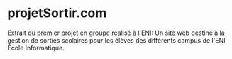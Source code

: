 # projetSortir.com
Extrait du premier projet en groupe réalisé à l'ENI: Un site web destiné à la gestion de sorties scolaires pour les élèves des différents campus de l'ENI École Informatique.


